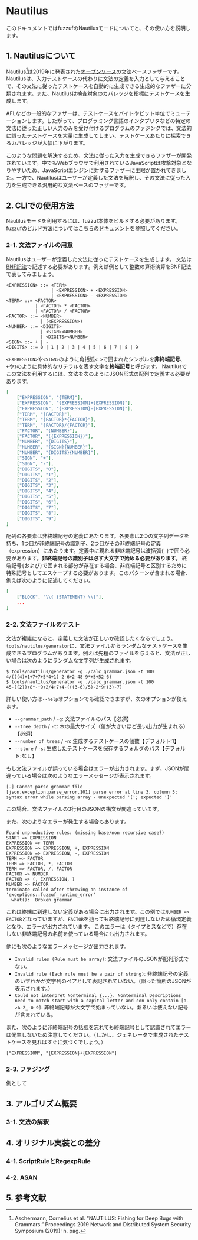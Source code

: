 # Nautilus
このドキュメントではfuzzufのNautilusモードについてと、その使い方を説明します。

## 1. Nautilusについて
Nautilus[^1]は2019年に発表された[オープンソース](https://github.com/nautilus-fuzz/nautilus/)の文法ベースファザーです。Nautilusは、入力テストケースの代わりに文法の定義を入力として与えることで、その文法に従ったテストケースを自動的に生成できる生成的なファザーに分類されます。また、Nautilusは検査対象のカバレッジを指標にテストケースを生成します。

AFLなどの一般的なファザーは、テストケースをバイトやビット単位でミューテーションします。したがって、プログラミング言語のインタプリタなどの特定の文法に従った正しい入力のみを受け付けるプログラムのファジングでは、文法的に誤ったテストケースを大量に生成してしまい、テストケースあたりに探索できるカバレッジが大幅に下がります。

このような問題を解決するため、文法に従った入力を生成できるファザーが開発されています。中でもWebブラウザで利用されているJavaScriptは攻撃対象となりやすいため、JavaScriptエンジンに対するファザーに主眼が置かれてきました。一方で、Nautilusはユーザーが定義した文法を解釈し、その文法に従った入力を生成できる汎用的な文法ベースのファザーです。

## 2. CLIでの使用方法
Nautilusモードを利用するには、fuzzuf本体をビルドする必要があります。fuzzufのビルド方法については[こちらのドキュメント](../../building.md)を参照してください。

### 2-1. 文法ファイルの用意
Nautilusはユーザーが定義した文法に従ったテストケースを生成します。
文法は[BNF記法](https://ja.wikipedia.org/wiki/%E3%83%90%E3%83%83%E3%82%AB%E3%82%B9%E3%83%BB%E3%83%8A%E3%82%A6%E3%82%A2%E8%A8%98%E6%B3%95)で記述する必要があります。例えば例として整数の算術演算をBNF記法で表してみましょう。
```
<EXPRESSION> ::= <TERM>
                 | <EXPRESSION> + <EXPRESSION>
                 | <EXPRESSION> - <EXPRESSION>
<TERM> ::= <FACTOR>
           | <FACTOR> * <FACTOR>
           | <FACTOR> / <FACTOR>
<FACTOR> ::= <NUMBER>
             | (<EXPRESSION>)
<NUMBER> ::= <DIGITS>
             | <SIGN><NUMBER>
             | <DIGITS><NUMBER>
<SIGN> ::= + | -
<DIGITS> ::= 0 | 1 | 2 | 3 | 4 | 5 | 6 | 7 | 8 | 9
```
`<EXPRESSION>`や`<SIGN>`のように角括弧`< >`で囲まれたシンボルを**非終端記号**、`+`や`1`のように具体的なリテラルを表す文字を**終端記号**と呼びます。
Nautilusでこの文法を利用するには、文法を次のようにJSON形式の配列で定義する必要があります。
```json
[
    ["EXPRESSION", "{TERM}"],
    ["EXPRESSION", "{EXPRESSION}+{EXPRESSION}"],
    ["EXPRESSION", "{EXPRESSION}-{EXPRESSION}"],
    ["TERM", "{FACTOR}"],
    ["TERM", "{FACTOR}*{FACTOR}"],
    ["TERM", "{FACTOR}/{FACTOR}"],
    ["FACTOR", "{NUMBER}"],
    ["FACTOR", "({EXPRESSION})"],
    ["NUMBER", "{DIGITS}"],
    ["NUMBER", "{SIGN}{NUMBER}"],
    ["NUMBER", "{DIGITS}{NUMBER}"],
    ["SIGN", "+"],
    ["SIGN", "-"],
    ["DIGITS", "0"],
    ["DIGITS", "1"],
    ["DIGITS", "2"],
    ["DIGITS", "3"],
    ["DIGITS", "4"],
    ["DIGITS", "5"],
    ["DIGITS", "6"],
    ["DIGITS", "7"],
    ["DIGITS", "8"],
    ["DIGITS", "9"]
]
```
配列の各要素は非終端記号の定義にあたります。各要素は2つの文字列データを持ち、1つ目が非終端記号の識別子、2つ目がその非終端記号の定義（expression）にあたります。定義中に現れる非終端記号は波括弧`{ }`で囲う必要があります。**非終端記号の識別子は必ず大文字で始める必要があります。**
終端記号`{`および`}`で囲まれる部分が存在する場合、非終端記号と区別するために特殊記号としてエスケープする必要があります。このパターンが含まれる場合、例えば次のように記述してください。
```json
[
    ["BLOCK", "\\{ {STATEMENT} \\}"],
    ...
]
```

### 2-2. 文法ファイルのテスト
文法が複雑になると、定義した文法が正しいか確認したくなるでしょう。
`tools/nautilus/generator`に、文法ファイルからランダムなテストケースを生成できるプログラムがあります。例えば先程のファイルを与えると、文法が正しい場合は次のようにランダムな文字列が生成されます。
```
$ tools/nautilus/generator -g ./calc_grammar.json -t 100
4/(((4)+1+7+7+5*4+1)-2-6+2-48-9*+5+52-6)
$ tools/nautilus/generator -g ./calc_grammar.json -t 100
45-((2))+8*-+9+2/4+7+4-(((3-6)/5)-2*9+(3)-7)
```
詳しい使い方は`--help`オプションでも確認できますが、次のオプションが使えます。

- `--grammar_path` / `-g`: 文法ファイルのパス【必須】
- `--tree_depth` / `-t`: 木の最大サイズ（値が大きいほど長い出力が生まれる）【必須】
- `--number_of_trees` / `-n`: 生成するテストケースの個数【デフォルト:1】
- `--store` / `-s`: 生成したテストケースを保存するフォルダのパス【デフォルト:なし】

もし文法ファイルが誤っている場合はエラーが出力されます。まず、JSONが間違っている場合は次のようなエラーメッセージが表示されます。
```
[-] Cannot parse grammar file
[json.exception.parse_error.101] parse error at line 3, column 5: syntax error while parsing array - unexpected '['; expected ']'
```
この場合、文法ファイルの3行目のJSONの構文が間違っています。

また、次のようなエラーが発生する場合もあります。
```
Found unproductive rules: (missing base/non recursive case?)
START => EXPRESSION
EXPRESSION => TERM
EXPRESSION => EXPRESSION, +, EXPRESSION
EXPRESSION => EXPRESSION, -, EXPRESSION
TERM => FACTOR
TERM => FACTOR, *, FACTOR
TERM => FACTOR, /, FACTOR
FACTOR => NUMBER
FACTOR => (, EXPRESSION, )
NUMBER => FACTOR
terminate called after throwing an instance of 'exceptions::fuzzuf_runtime_error'
  what():  Broken grammar
```
これは終端に到達しない定義がある場合に出力されます。この例では`NUMBER => FACTOR`となっていますが、`FACTOR`を辿っても終端記号に到達しないため循環定義となり、エラーが出力されています。
このエラーは（タイプミスなどで）存在しない非終端記号の名前を使っている場合にも出力されます。

他にも次のようなエラーメッセージが出力されます。

- `Invalid rules (Rule must be array)`: 文法ファイルのJSONが配列形式でない。
- `Invalid rule (Each rule must be a pair of string)`: 非終端記号の定義のいずれかが文字列のペアとして表記されていない。（誤った箇所のJSONが表示されます。）
- `Could not interpret Nonterminal {...}. Nonterminal Descriptions need to match start with a capital letter and con only contain [a-zA-Z_-0-9]`: 非終端記号が大文字で始まっていない。あるいは使えない記号が含まれている。

また、次のように非終端記号の括弧を忘れても終端記号として認識されてエラーは発生しないため注意してください。（しかし、ジェネレータで生成されたテストケースを見ればすぐに気づくでしょう。）
```
["EXPRESSION", "{EXPRESSION}+{EXPRESSION"]
```

### 2-3. ファジング
例として



## 3. アルゴリズム概要

### 3-1. 文法の解釈


## 4. オリジナル実装との差分

### 4-1. ScriptRuleとRegexpRule


### 4-2. ASAN


## 5. 参考文献

[^1]: Aschermann, Cornelius et al. “NAUTILUS: Fishing for Deep Bugs with Grammars.” Proceedings 2019 Network and Distributed System Security Symposium (2019): n. pag.
